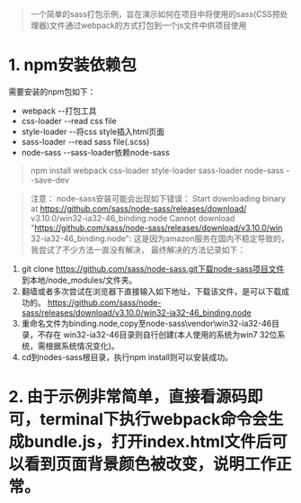 > 一个简单的sass打包示例，旨在演示如何在项目中将使用的sass(CSS预处理器)文件通过webpack的方式打包到一个js文件中供项目使用

# 1. npm安装依赖包
需要安装的npm包如下：
* webpack --打包工具
* css-loader --read css file
* style-loader --将css style插入html页面
* sass-loader --read sass file(.scss)
* node-sass --sass-loader依赖node-sass    
> npm install webpack css-loader style-loader sass-loader node-sass --save-dev   


> 注意：
node-sass安装可能会出现如下错误：
Start downloading binary at https://github.com/sass/node-sass/releases/download/ v3.10.0/win32-ia32-46_binding.node
Cannot download "https://github.com/sass/node-sass/releases/download/v3.10.0/win
32-ia32-46_binding.node":
这是因为amazon服务在国内不稳定导致的，我尝试了不少方法一直没有解决，
最终解决的方法记录如下：
1. git clone https://github.com/sass/node-sass.git下载node-sass项目文件
到本地/node_modules/文件夹。
2. 翻墙或者多次尝试在浏览器下直接输入如下地址，下载该文件，是可以下载成功的。 https://github.com/sass/node-sass/releases/download/v3.10.0/win32-ia32-46_binding.node
3. 重命名文件为binding.node,copy至node-sass\vendor\win32-ia32-46目录，不存在
win32-ia32-46目录则自行创建(本人使用的系统为win7 32位系统，需根据系统情况变化)。
4. cd到nodes-sass根目录，执行npm install则可以安装成功。

# 2. 由于示例非常简单，直接看源码即可，terminal下执行webpack命令会生成bundle.js，打开index.html文件后可以看到页面背景颜色被改变，说明工作正常。
